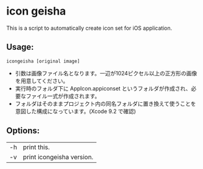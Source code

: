 # icon geisha
This is a script to automatically create icon set for iOS application.

## Usage:
```
icongeisha [original image]
```

- 引数は画像ファイル名となります。一辺が1024ピクセル以上の正方形の画像を用意してください。
- 実行時のフォルダ下に AppIcon.appiconset というフォルダが作成され、必要なファイル一式が作成されます。
- フォルダはそのままプロジェクト内の同名フォルダに置き換えて使うことを意図した構成になっています。(Xcode 9.2 で確認)

## Options:
|      |                           |
| :--- | ------                    |
| -h   | print this.               |
| -v   | print icongeisha version. |
